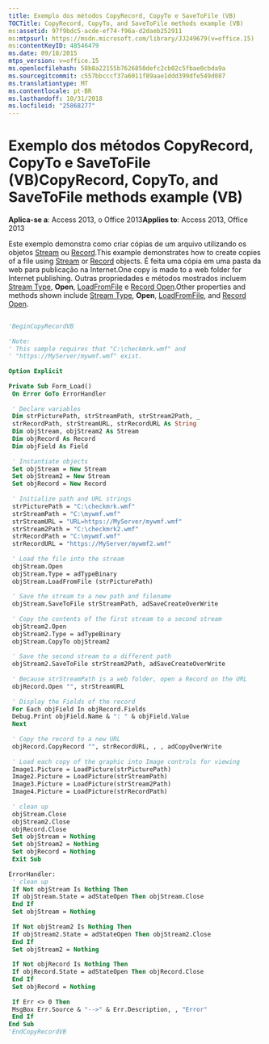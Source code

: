 ```yaml
---
title: Exemplo dos métodos CopyRecord, CopyTo e SaveToFile (VB)
TOCTitle: CopyRecord, CopyTo, and SaveToFile methods example (VB)
ms:assetid: 97f9bdc5-acde-ef74-f96a-d2daeb252911
ms:mtpsurl: https://msdn.microsoft.com/library/JJ249679(v=office.15)
ms:contentKeyID: 48546479
ms.date: 09/18/2015
mtps_version: v=office.15
ms.openlocfilehash: 58b8a22155b7626850defc2cb02c5fbae0cbda9a
ms.sourcegitcommit: c557bbcccf37a6011f89aae1ddd399dfe549d087
ms.translationtype: MT
ms.contentlocale: pt-BR
ms.lasthandoff: 10/31/2018
ms.locfileid: "25868277"
---
```

# <a name="copyrecord-copyto-and-savetofile-methods-example-vb"></a><span data-ttu-id="83f5d-102">Exemplo dos métodos CopyRecord, CopyTo e SaveToFile (VB)</span><span class="sxs-lookup"><span data-stu-id="83f5d-102">CopyRecord, CopyTo, and SaveToFile methods example (VB)</span></span>


<span data-ttu-id="83f5d-103">**Aplica-se a**: Access 2013, o Office 2013</span><span class="sxs-lookup"><span data-stu-id="83f5d-103">**Applies to**: Access 2013, Office 2013</span></span>

<span data-ttu-id="83f5d-104">Este exemplo demonstra como criar cópias de um arquivo utilizando os objetos [Stream](stream-object-ado.md) ou [Record](record-object-ado.md).</span><span class="sxs-lookup"><span data-stu-id="83f5d-104">This example demonstrates how to create copies of a file using [Stream](stream-object-ado.md) or [Record](record-object-ado.md) objects.</span></span> <span data-ttu-id="83f5d-105">É feita uma cópia em uma pasta da web para publicação na Internet.</span><span class="sxs-lookup"><span data-stu-id="83f5d-105">One copy is made to a web folder for Internet publishing.</span></span> <span data-ttu-id="83f5d-106">Outras propriedades e métodos mostrados incluem [Stream Type](type-property-ado-stream.md), **Open**, [LoadFromFile](loadfromfile-method-ado.md) e [Record Open](open-method-ado-record.md).</span><span class="sxs-lookup"><span data-stu-id="83f5d-106">Other properties and methods shown include [Stream Type](type-property-ado-stream.md), **Open**, [LoadFromFile](loadfromfile-method-ado.md), and [Record Open](open-method-ado-record.md).</span></span>

```vb 
 
'BeginCopyRecordVB 
 
'Note: 
' This sample requires that "C:\checkmrk.wmf" and 
' "https://MyServer/mywmf.wmf" exist. 
 
Option Explicit 
 
Private Sub Form_Load() 
 On Error GoTo ErrorHandler 
 
 ' Declare variables 
 Dim strPicturePath, strStreamPath, strStream2Path, _ 
 strRecordPath, strStreamURL, strRecordURL As String 
 Dim objStream, objStream2 As Stream 
 Dim objRecord As Record 
 Dim objField As Field 
 
 ' Instantiate objects 
 Set objStream = New Stream 
 Set objStream2 = New Stream 
 Set objRecord = New Record 
 
 ' Initialize path and URL strings 
 strPicturePath = "C:\checkmrk.wmf" 
 strStreamPath = "C:\mywmf.wmf" 
 strStreamURL = "URL=https://MyServer/mywmf.wmf" 
 strStream2Path = "C:\checkmrk2.wmf" 
 strRecordPath = "C:\mywmf.wmf" 
 strRecordURL = "https://MyServer/mywmf2.wmf" 
 
 ' Load the file into the stream 
 objStream.Open 
 objStream.Type = adTypeBinary 
 objStream.LoadFromFile (strPicturePath) 
 
 ' Save the stream to a new path and filename 
 objStream.SaveToFile strStreamPath, adSaveCreateOverWrite 
 
 ' Copy the contents of the first stream to a second stream 
 objStream2.Open 
 objStream2.Type = adTypeBinary 
 objStream.CopyTo objStream2 
 
 ' Save the second stream to a different path 
 objStream2.SaveToFile strStream2Path, adSaveCreateOverWrite 
 
 ' Because strStreamPath is a web folder, open a Record on the URL 
 objRecord.Open "", strStreamURL 
 
 ' Display the Fields of the record 
 For Each objField In objRecord.Fields 
 Debug.Print objField.Name & ": " & objField.Value 
 Next 
 
 ' Copy the record to a new URL 
 objRecord.CopyRecord "", strRecordURL, , , adCopyOverWrite 
 
 ' Load each copy of the graphic into Image controls for viewing 
 Image1.Picture = LoadPicture(strPicturePath) 
 Image2.Picture = LoadPicture(strStreamPath) 
 Image3.Picture = LoadPicture(strStream2Path) 
 Image4.Picture = LoadPicture(strRecordPath) 
 
 ' clean up 
 objStream.Close 
 objStream2.Close 
 objRecord.Close 
 Set objStream = Nothing 
 Set objStream2 = Nothing 
 Set objRecord = Nothing 
 Exit Sub 
 
ErrorHandler: 
 ' clean up 
 If Not objStream Is Nothing Then 
 If objStream.State = adStateOpen Then objStream.Close 
 End If 
 Set objStream = Nothing 
 
 If Not objStream2 Is Nothing Then 
 If objStream2.State = adStateOpen Then objStream2.Close 
 End If 
 Set objStream2 = Nothing 
 
 If Not objRecord Is Nothing Then 
 If objRecord.State = adStateOpen Then objRecord.Close 
 End If 
 Set objRecord = Nothing 
 
 If Err <> 0 Then 
 MsgBox Err.Source & "-->" & Err.Description, , "Error" 
 End If 
End Sub 
'EndCopyRecordVB 
```

